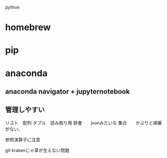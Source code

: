 python

# homebrew
# pip
# anaconda
## anaconda navigator + jupyternotebook
## 管理しやすい

リスト　配列
タプル　読み取り用
辞書　　jsonみたいな
集合　　かぶりと順番がない、

参照演算子に注意

git krakenじゃ草が生えない問題
